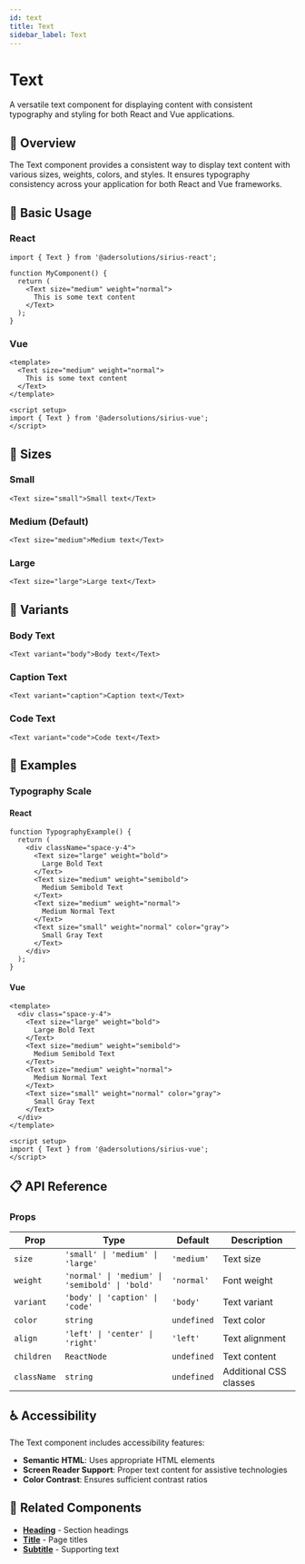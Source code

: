 ```yaml
---
id: text
title: Text
sidebar_label: Text
---
```


# Text

A versatile text component for displaying content with consistent typography and styling for both React and Vue applications.

## 📖 Overview

The Text component provides a consistent way to display text content with various sizes, weights, colors, and styles. It ensures typography consistency across your application for both React and Vue frameworks.

## 🚀 Basic Usage

### React

```tsx
import { Text } from '@adersolutions/sirius-react';

function MyComponent() {
  return (
    <Text size="medium" weight="normal">
      This is some text content
    </Text>
  );
}
```

### Vue

```vue
<template>
  <Text size="medium" weight="normal">
    This is some text content
  </Text>
</template>

<script setup>
import { Text } from '@adersolutions/sirius-vue';
</script>
```

## 📏 Sizes

### Small

```tsx
<Text size="small">Small text</Text>
```

### Medium (Default)

```tsx
<Text size="medium">Medium text</Text>
```

### Large

```tsx
<Text size="large">Large text</Text>
```

## 🎨 Variants

### Body Text

```tsx
<Text variant="body">Body text</Text>
```

### Caption Text

```tsx
<Text variant="caption">Caption text</Text>
```

### Code Text

```tsx
<Text variant="code">Code text</Text>
```

## 🎯 Examples

### Typography Scale

#### React

```tsx
function TypographyExample() {
  return (
    <div className="space-y-4">
      <Text size="large" weight="bold">
        Large Bold Text
      </Text>
      <Text size="medium" weight="semibold">
        Medium Semibold Text
      </Text>
      <Text size="medium" weight="normal">
        Medium Normal Text
      </Text>
      <Text size="small" weight="normal" color="gray">
        Small Gray Text
      </Text>
    </div>
  );
}
```

#### Vue

```vue
<template>
  <div class="space-y-4">
    <Text size="large" weight="bold">
      Large Bold Text
    </Text>
    <Text size="medium" weight="semibold">
      Medium Semibold Text
    </Text>
    <Text size="medium" weight="normal">
      Medium Normal Text
    </Text>
    <Text size="small" weight="normal" color="gray">
      Small Gray Text
    </Text>
  </div>
</template>

<script setup>
import { Text } from '@adersolutions/sirius-vue';
</script>
```

## 📋 API Reference

### Props

| Prop | Type | Default | Description |
|------|------|---------|-------------|
| `size` | `'small' \| 'medium' \| 'large'` | `'medium'` | Text size |
| `weight` | `'normal' \| 'medium' \| 'semibold' \| 'bold'` | `'normal'` | Font weight |
| `variant` | `'body' \| 'caption' \| 'code'` | `'body'` | Text variant |
| `color` | `string` | `undefined` | Text color |
| `align` | `'left' \| 'center' \| 'right'` | `'left'` | Text alignment |
| `children` | `ReactNode` | `undefined` | Text content |
| `className` | `string` | `undefined` | Additional CSS classes |

## ♿ Accessibility

The Text component includes accessibility features:

- **Semantic HTML**: Uses appropriate HTML elements
- **Screen Reader Support**: Proper text content for assistive technologies
- **Color Contrast**: Ensures sufficient contrast ratios

## 🔗 Related Components

- **[Heading](/docs/components/typography/heading)** - Section headings
- **[Title](/docs/components/typography/title)** - Page titles
- **[Subtitle](/docs/components/typography/subtitle)** - Supporting text

